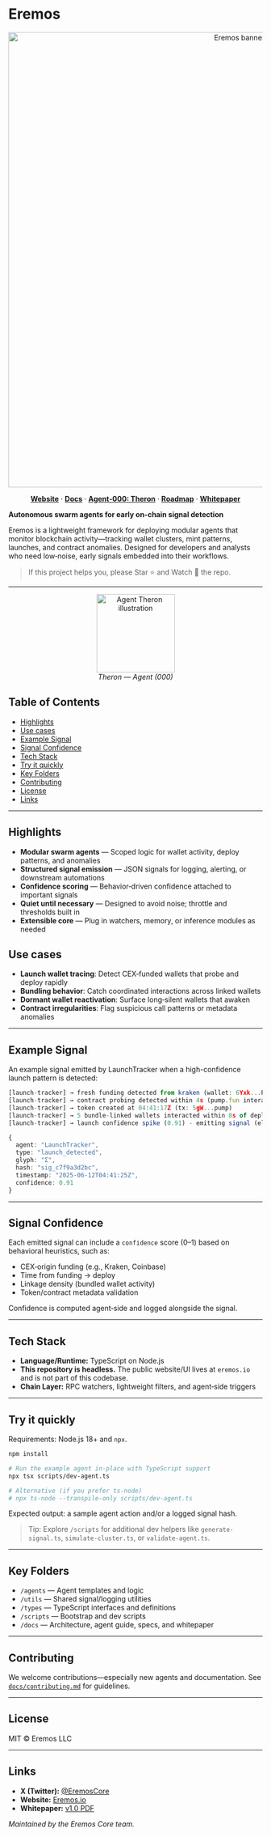 # Eremos

<p align="center">
  <img alt="Eremos banner" src="./docs/banner2.png" width="900">
</p>
<p align="center">
  <a href="https://www.eremos.io/"><strong>Website</strong></a> ·
  <a href="./docs/README.md"><strong>Docs</strong></a> ·
  <a href="./docs/agents.md#theron-agent-000"><strong>Agent‑000: Theron</strong></a> ·
  <a href="./docs/ROADMAP.md"><strong>Roadmap</strong></a> ·
  <a href="./docs/whitepaper.pdf"><strong>Whitepaper</strong></a>
</p>

**Autonomous swarm agents for early on-chain signal detection**

Eremos is a lightweight framework for deploying modular agents that monitor blockchain activity—tracking wallet clusters, mint patterns, launches, and contract anomalies. Designed for developers and analysts who need low‑noise, early signals embedded into their workflows.

> If this project helps you, please Star ⭐ and Watch 👀 the repo.

---

<p align="center">
  <img src="./docs/therontphd2.png" alt="Agent Theron illustration" width="155"/><br/>
  <em>Theron — Agent (000)</em>
</p>

## Table of Contents
- [Highlights](#highlights)
- [Use cases](#use-cases)
- [Example Signal](#example-signal)
- [Signal Confidence](#signal-confidence)
- [Tech Stack](#tech-stack)
- [Try it quickly](#try-it-quickly)
- [Key Folders](#key-folders)
- [Contributing](#contributing)
- [License](#license)
- [Links](#links)

---

## Highlights

- **Modular swarm agents** — Scoped logic for wallet activity, deploy patterns, and anomalies
- **Structured signal emission** — JSON signals for logging, alerting, or downstream automations
- **Confidence scoring** — Behavior‑driven confidence attached to important signals
- **Quiet until necessary** — Designed to avoid noise; throttle and thresholds built in
- **Extensible core** — Plug in watchers, memory, or inference modules as needed

## Use cases

- **Launch wallet tracing**: Detect CEX‑funded wallets that probe and deploy rapidly
- **Bundling behavior**: Catch coordinated interactions across linked wallets
- **Dormant wallet reactivation**: Surface long‑silent wallets that awaken
- **Contract irregularities**: Flag suspicious call patterns or metadata anomalies

---

## Example Signal

An example signal emitted by LaunchTracker when a high-confidence launch pattern is detected:

```ts
[launch-tracker] → fresh funding detected from kraken (wallet: 6Yxk...P2M8) at 04:41:12Z
[launch-tracker] → contract probing detected within 4s (pump.fun interaction traced)
[launch-tracker] → token created at 04:41:17Z (tx: 5gW...pump)
[launch-tracker] → 5 bundle-linked wallets interacted within 8s of deploy
[launch-tracker] → launch confidence spike (0.91) - emitting signal (elapsed: 13s)

{
  agent: "LaunchTracker",
  type: "launch_detected",
  glyph: "Σ",
  hash: "sig_c7f9a3d2bc",
  timestamp: "2025-06-12T04:41:25Z",
  confidence: 0.91
}
```

---

## Signal Confidence

Each emitted signal can include a `confidence` score (0–1) based on behavioral heuristics, such as:
- CEX‑origin funding (e.g., Kraken, Coinbase)
- Time from funding → deploy
- Linkage density (bundled wallet activity)
- Token/contract metadata validation

Confidence is computed agent‑side and logged alongside the signal.

---

## Tech Stack

- **Language/Runtime:** TypeScript on Node.js
- **This repository is headless.** The public website/UI lives at `eremos.io` and is not part of this codebase.
- **Chain Layer:** RPC watchers, lightweight filters, and agent‑side triggers

---

## Try it quickly

Requirements: Node.js 18+ and `npx`.

```bash
npm install

# Run the example agent in-place with TypeScript support
npx tsx scripts/dev-agent.ts

# Alternative (if you prefer ts-node)
# npx ts-node --transpile-only scripts/dev-agent.ts
```

Expected output: a sample agent action and/or a logged signal hash.

> Tip: Explore `/scripts` for additional dev helpers like `generate-signal.ts`, `simulate-cluster.ts`, or `validate-agent.ts`.

---

## Key Folders

- `/agents` — Agent templates and logic
- `/utils` — Shared signal/logging utilities
- `/types` — TypeScript interfaces and definitions
- `/scripts` — Bootstrap and dev scripts
- `/docs` — Architecture, agent guide, specs, and whitepaper

---

## Contributing

We welcome contributions—especially new agents and documentation. See [`docs/contributing.md`](./docs/contributing.md) for guidelines.

---

## License

MIT © Eremos LLC

---

## Links

- **X (Twitter):** [@EremosCore](https://x.com/EremosCore)
- **Website:** [Eremos.io](https://www.eremos.io/)
- **Whitepaper:** [v1.0 PDF](./docs/whitepaper.pdf)

_Maintained by the Eremos Core team._
